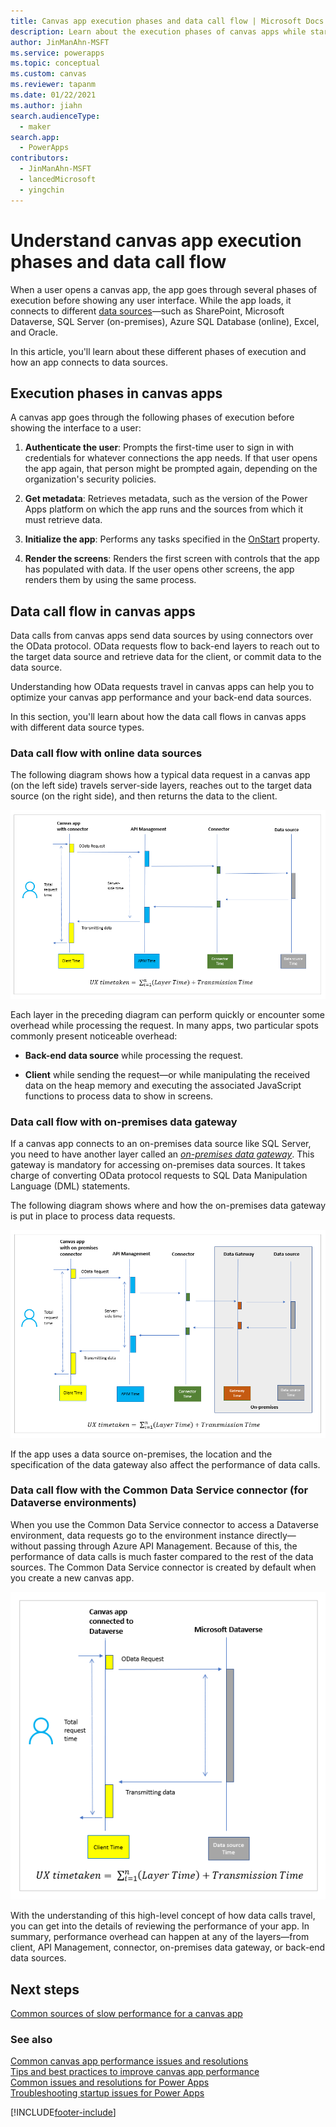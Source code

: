 ```yaml
---
title: Canvas app execution phases and data call flow | Microsoft Docs
description: Learn about the execution phases of canvas apps while starting-up, and the flow of data calls.
author: JinManAhn-MSFT
ms.service: powerapps
ms.topic: conceptual
ms.custom: canvas
ms.reviewer: tapanm
ms.date: 01/22/2021
ms.author: jiahn
search.audienceType: 
  - maker
search.app: 
  - PowerApps
contributors:
  - JinManAhn-MSFT
  - lancedMicrosoft
  - yingchin
---
```


# Understand canvas app execution phases and data call flow

When a user opens a canvas app, the app goes through several phases of execution before showing any user interface. While the app loads, it connects to different [data sources](./connections-list.md#popular-connectors)&mdash;such as SharePoint, Microsoft Dataverse, SQL Server (on-premises), Azure SQL Database (online), Excel, and Oracle.

In this article, you'll learn about these different phases of execution and how an app connects to data sources.

## Execution phases in canvas apps

A canvas app goes through the following phases of execution before showing the interface to a user:

1. **Authenticate the user**: Prompts the first-time user to sign in with credentials for whatever connections the app needs. If that user opens the app again, that person might be prompted again, depending on the organization's security policies.

1. **Get metadata**: Retrieves metadata, such as the version of the Power Apps platform on which the app runs and the sources from which it must retrieve data.

1. **Initialize the app**: Performs any tasks specified in the [OnStart](functions/object-app.md#onstart-property) property.

1. **Render the screens**: Renders the first screen with controls that the app has populated with data. If the user opens other screens, the app renders them by using the same process.  

## Data call flow in canvas apps

Data calls from canvas apps send data sources by using connectors over the OData protocol. OData requests flow to back-end layers to reach out to the target data source and retrieve data for the client, or commit data to the data source.

Understanding how OData requests travel in canvas apps can help you to optimize your canvas app performance and your back-end data sources.

In this section, you'll learn about how the data call flows in canvas apps with different data source types.

### Data call flow with online data sources

The following diagram shows how a typical data request in a canvas app (on the left side) travels server-side layers, reaches out to the target data source (on the right side), and then returns the data to the client.

![Typical data call flow for all connectors except the connector for Dataverse](media\execution-phases-data-flow\all-connectors-general.png "Typical data call flow for all connectors except the connector for Dataverse")

Each layer in the preceding diagram can perform quickly or encounter some overhead while processing the request. In many apps, two particular spots commonly present noticeable overhead:

- **Back-end data source** while processing the request.

- **Client** while sending the request&mdash;or while manipulating the received data on the heap memory and executing the associated JavaScript functions to process data to show in screens.

### Data call flow with on-premises data gateway

If a canvas app connects to an on-premises data source like SQL Server, you need to have another layer called an [*on-premises data gateway*](gateway-reference.md). This gateway is mandatory for accessing on-premises data sources. It takes charge of converting OData protocol requests to SQL Data Manipulation Language (DML) statements.

The following diagram shows where and how the on-premises data gateway is put in place to process data requests.

![Data call flow for an on-premises data gateway](media\execution-phases-data-flow\on-premiess-connectors.png "Data call flow for an on-premises data gateway")

If the app uses a data source on-premises, the location and the specification of the data gateway also affect the performance of data calls.

### Data call flow with the Common Data Service connector (for Dataverse environments)

When you use the Common Data Service connector to access a Dataverse environment, data requests go to the environment instance directly&mdash;without passing through Azure API Management. Because of this, the performance of data calls is much faster compared to the rest of the data sources. The Common Data Service connector is created by default when you create a new canvas app.

![Data call flow for the Common Data Service connector](media\execution-phases-data-flow\dataverse-connector.png "Data call flow for the Common Data Service connector")

With the understanding of this high-level concept of how data calls travel, you can get into the details of reviewing the performance of your app. In summary, performance overhead can happen at any of the layers&mdash;from client, API Management, connector, on-premises data gateway, or back-end data sources.

## Next steps

[Common sources of slow performance for a canvas app](slow-performance-sources.md)

### See also

[Common canvas app performance issues and resolutions](common-performance-issue-resolutions.md) <br>
[Tips and best practices to improve canvas app performance](performance-tips.md) <br>
[Common issues and resolutions for Power Apps](common-issues-and-resolutions.md) <br>
[Troubleshooting startup issues for Power Apps](../../troubleshooting-startup-issues.md)


[!INCLUDE[footer-include](../../includes/footer-banner.md)]
